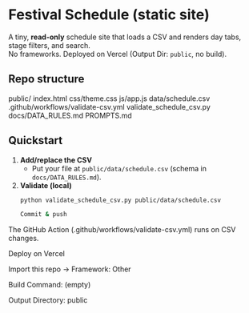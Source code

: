 # Festival Schedule (static site)

A tiny, **read-only** schedule site that loads a CSV and renders day tabs, stage filters, and search.  
No frameworks. Deployed on Vercel (Output Dir: `public`, no build).

## Repo structure
public/
index.html
css/theme.css
js/app.js
data/schedule.csv
.github/workflows/validate-csv.yml
validate_schedule_csv.py
docs/DATA_RULES.md
PROMPTS.md


## Quickstart

1. **Add/replace the CSV**
   - Put your file at `public/data/schedule.csv` (schema in `docs/DATA_RULES.md`).
2. **Validate (local)**
   ```bash
   python validate_schedule_csv.py public/data/schedule.csv

   Commit & push
The GitHub Action (.github/workflows/validate-csv.yml) runs on CSV changes.

Deploy on Vercel

Import this repo → Framework: Other

Build Command: (empty)

Output Directory: public

